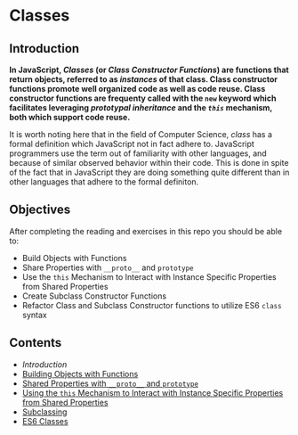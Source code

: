 # Classes

## Introduction

**In JavaScript, _Classes_ (or _Class Constructor Functions_) are functions that return objects, referred to as _instances_ of that class. Class constructor functions promote well organized code as well as code reuse. Class constructor functions are frequenty called with the `new` keyword which facilitates leveraging _prototypal inheritance_ and the _`this`_ mechanism, both which support code reuse.**

It is worth noting here that in the field of Computer Science, _class_ has a formal definition which JavaScript not in fact adhere to. JavaScript programmers use the term out of familiarity with other languages, and because of similar observed behavior within their code. This is done in spite of the fact that in JavaScript they are doing something quite different than in other languages that adhere to the formal definiton.

## Objectives

After completing the reading and exercises in this repo you should be able to:

- Build Objects with Functions
- Share Properties with `__proto__` and `prototype`
- Use the `this` Mechanism to Interact with Instance Specific Properties from Shared Properties
- Create Subclass Constructor Functions
- Refactor Class and Subclass Constructor functions to utilize ES6 `class` syntax

## Contents

- *Introduction*
- [Building Objects with Functions](markdown/building_objects_with_functions.md)
- [Shared Properties with `__proto__` and `prototype`](markdown/shared_properties.md)
- [Using the `this` Mechanism to Interact with Instance Specific Properties from Shared Properties](markdown/using_this.md)
- [Subclassing](markdown/subclassing.md)
- [ES6 Classes](markdown/es6_classes.md)
